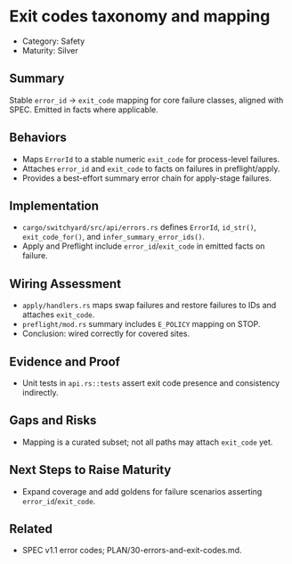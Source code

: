 # Exit codes taxonomy and mapping

- Category: Safety
- Maturity: Silver

## Summary

Stable `error_id` → `exit_code` mapping for core failure classes, aligned with SPEC. Emitted in facts where applicable.

## Behaviors

- Maps `ErrorId` to a stable numeric `exit_code` for process-level failures.
- Attaches `error_id` and `exit_code` to facts on failures in preflight/apply.
- Provides a best-effort summary error chain for apply-stage failures.

## Implementation

- `cargo/switchyard/src/api/errors.rs` defines `ErrorId`, `id_str()`, `exit_code_for()`, and `infer_summary_error_ids()`.
- Apply and Preflight include `error_id`/`exit_code` in emitted facts on failure.

## Wiring Assessment

- `apply/handlers.rs` maps swap failures and restore failures to IDs and attaches `exit_code`.
- `preflight/mod.rs` summary includes `E_POLICY` mapping on STOP.
- Conclusion: wired correctly for covered sites.

## Evidence and Proof

- Unit tests in `api.rs::tests` assert exit code presence and consistency indirectly.

## Gaps and Risks

- Mapping is a curated subset; not all paths may attach `exit_code` yet.

## Next Steps to Raise Maturity

- Expand coverage and add goldens for failure scenarios asserting `error_id`/`exit_code`.

## Related

- SPEC v1.1 error codes; PLAN/30-errors-and-exit-codes.md.
